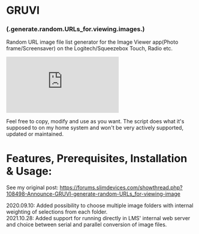# GRUVI 
### (.generate.random.URLs_for.viewing.images.)
Random URL image file list generator for the Image Viewer app(Photo frame/Screensaver) on the Logitech/Squeezebox Touch, Radio etc.

![alt text](https://forums.slimdevices.com/attachment.php?s=021284832d61884535aa4b4d44e1e494&attachmentid=24288&d=1514976768)

Feel free to copy, modify and use as you want. The script does what it's supposed to on my home system and won't be very actively supported, updated or maintained.

# Features, Prerequisites, Installation & Usage:
See my original post: https://forums.slimdevices.com/showthread.php?108498-Announce-GRUVI-generate-random-URLs_for-viewing-image

2020.09.10: Added possibility to choose multiple image folders with internal weighting of selections from each folder.<br>
2021.10.28: Added support for running directly in LMS' internal web server and choice between serial and parallel conversion of image files.

